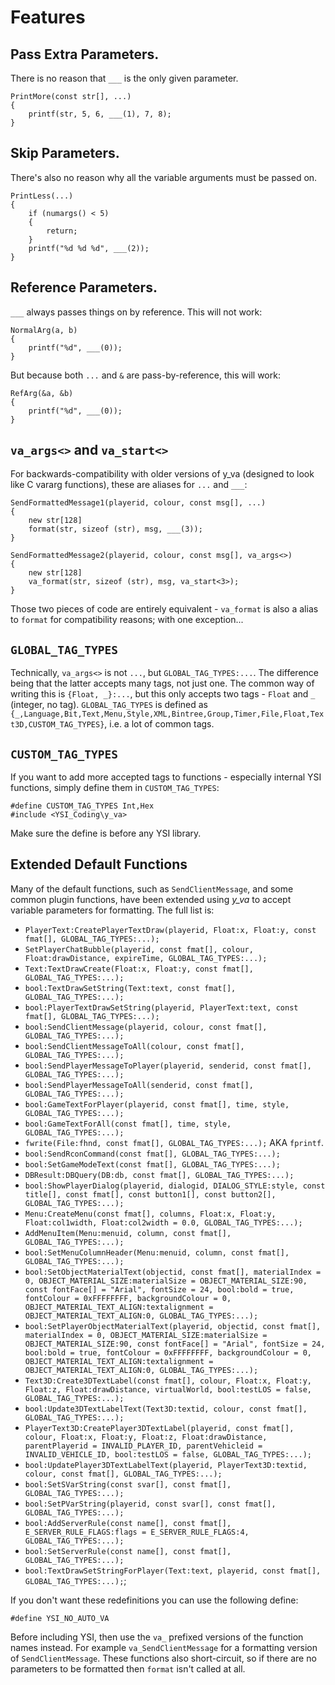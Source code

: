 # Features

## Pass Extra Parameters.

There is no reason that `___` is the only given parameter.

```pawn
PrintMore(const str[], ...)
{
	printf(str, 5, 6, ___(1), 7, 8);
}
```

## Skip Parameters.

There's also no reason why all the variable arguments must be passed on.

```pawn
PrintLess(...)
{
	if (numargs() < 5)
	{
		return;
	}
	printf("%d %d %d", ___(2));
}
```

## Reference Parameters.

`___` always passes things on by reference.  This will not work:

```pawn
NormalArg(a, b)
{
	printf("%d", ___(0));
}
```

But because both `...` and `&` are pass-by-reference, this will work:

```pawn
RefArg(&a, &b)
{
	printf("%d", ___(0));
}
```

## `va_args<>` and `va_start<>`

For backwards-compatibility with older versions of y_va (designed to look like C vararg functions), these are aliases for `...` and `___`:

```pawn
SendFormattedMessage1(playerid, colour, const msg[], ...)
{
	new str[128]
	format(str, sizeof (str), msg, ___(3));
}

SendFormattedMessage2(playerid, colour, const msg[], va_args<>)
{
	new str[128]
	va_format(str, sizeof (str), msg, va_start<3>);
}

```

Those two pieces of code are entirely equivalent - `va_format` is also a alias to `format` for compatibility reasons; with one exception...

## `GLOBAL_TAG_TYPES`

Technically, `va_args<>` is not `...`, but `GLOBAL_TAG_TYPES:...`.  The difference being that the latter accepts many tags, not just one.  The common way of writing this is `{Float, _}:...`, but this only accepts two tags - `Float` and `_` (integer, no tag).  `GLOBAL_TAG_TYPES` is defined as `{_,Language,Bit,Text,Menu,Style,XML,Bintree,Group,Timer,File,Float,Text3D,CUSTOM_TAG_TYPES}`, i.e. a lot of common tags.

## `CUSTOM_TAG_TYPES`

If you want to add more accepted tags to functions - especially internal YSI functions, simply define them in `CUSTOM_TAG_TYPES`:

```pawn
#define CUSTOM_TAG_TYPES Int,Hex
#include <YSI_Coding\y_va>
```

Make sure the define is before any YSI library.

## Extended Default Functions

Many of the default functions, such as `SendClientMessage`, and some common plugin functions, have been extended using *y_va* to accept variable parameters for formatting.  The full list is:

* `PlayerText:CreatePlayerTextDraw(playerid, Float:x, Float:y, const fmat[], GLOBAL_TAG_TYPES:...);`
* `SetPlayerChatBubble(playerid, const fmat[], colour, Float:drawDistance, expireTime, GLOBAL_TAG_TYPES:...);`
* `Text:TextDrawCreate(Float:x, Float:y, const fmat[], GLOBAL_TAG_TYPES:...);`
* `bool:TextDrawSetString(Text:text, const fmat[], GLOBAL_TAG_TYPES:...);`
* `bool:PlayerTextDrawSetString(playerid, PlayerText:text, const fmat[], GLOBAL_TAG_TYPES:...);`
* `bool:SendClientMessage(playerid, colour, const fmat[], GLOBAL_TAG_TYPES:...);`
* `bool:SendClientMessageToAll(colour, const fmat[], GLOBAL_TAG_TYPES:...);`
* `bool:SendPlayerMessageToPlayer(playerid, senderid, const fmat[], GLOBAL_TAG_TYPES:...);`
* `bool:SendPlayerMessageToAll(senderid, const fmat[], GLOBAL_TAG_TYPES:...);`
* `bool:GameTextForPlayer(playerid, const fmat[], time, style, GLOBAL_TAG_TYPES:...);`
* `bool:GameTextForAll(const fmat[], time, style, GLOBAL_TAG_TYPES:...);`
* `fwrite(File:fhnd, const fmat[], GLOBAL_TAG_TYPES:...);` AKA `fprintf`.
* `bool:SendRconCommand(const fmat[], GLOBAL_TAG_TYPES:...);`
* `bool:SetGameModeText(const fmat[], GLOBAL_TAG_TYPES:...);`
* `DBResult:DBQuery(DB:db, const fmat[], GLOBAL_TAG_TYPES:...);`
* `bool:ShowPlayerDialog(playerid, dialogid, DIALOG_STYLE:style, const title[], const fmat[], const button1[], const button2[], GLOBAL_TAG_TYPES:...);`
* `Menu:CreateMenu(const fmat[], columns, Float:x, Float:y, Float:col1width, Float:col2width = 0.0, GLOBAL_TAG_TYPES:...);`
* `AddMenuItem(Menu:menuid, column, const fmat[], GLOBAL_TAG_TYPES:...);`
* `bool:SetMenuColumnHeader(Menu:menuid, column, const fmat[], GLOBAL_TAG_TYPES:...);`
* `bool:SetObjectMaterialText(objectid, const fmat[], materialIndex = 0, OBJECT_MATERIAL_SIZE:materialSize = OBJECT_MATERIAL_SIZE:90, const fontFace[] = "Arial", fontSize = 24, bool:bold = true, fontColour = 0xFFFFFFFF, backgroundColour = 0, OBJECT_MATERIAL_TEXT_ALIGN:textalignment = OBJECT_MATERIAL_TEXT_ALIGN:0, GLOBAL_TAG_TYPES:...);`
* `bool:SetPlayerObjectMaterialText(playerid, objectid, const fmat[], materialIndex = 0, OBJECT_MATERIAL_SIZE:materialSize = OBJECT_MATERIAL_SIZE:90, const fontFace[] = "Arial", fontSize = 24, bool:bold = true, fontColour = 0xFFFFFFFF, backgroundColour = 0, OBJECT_MATERIAL_TEXT_ALIGN:textalignment = OBJECT_MATERIAL_TEXT_ALIGN:0, GLOBAL_TAG_TYPES:...);`
* `Text3D:Create3DTextLabel(const fmat[], colour, Float:x, Float:y, Float:z, Float:drawDistance, virtualWorld, bool:testLOS = false, GLOBAL_TAG_TYPES:...);`
* `bool:Update3DTextLabelText(Text3D:textid, colour, const fmat[], GLOBAL_TAG_TYPES:...);`
* `PlayerText3D:CreatePlayer3DTextLabel(playerid, const fmat[], colour, Float:x, Float:y, Float:z, Float:drawDistance, parentPlayerid = INVALID_PLAYER_ID, parentVehicleid = INVALID_VEHICLE_ID, bool:testLOS = false, GLOBAL_TAG_TYPES:...);`
* `bool:UpdatePlayer3DTextLabelText(playerid, PlayerText3D:textid, colour, const fmat[], GLOBAL_TAG_TYPES:...);`
* `bool:SetSVarString(const svar[], const fmat[], GLOBAL_TAG_TYPES:...);`
* `bool:SetPVarString(playerid, const svar[], const fmat[], GLOBAL_TAG_TYPES:...);`
* `bool:AddServerRule(const name[], const fmat[], E_SERVER_RULE_FLAGS:flags = E_SERVER_RULE_FLAGS:4, GLOBAL_TAG_TYPES:...);`
* `bool:SetServerRule(const name[], const fmat[], GLOBAL_TAG_TYPES:...);`
* `bool:TextDrawSetStringForPlayer(Text:text, playerid, const fmat[], GLOBAL_TAG_TYPES:...);`;

If you don't want these redefinitions you can use the following define:

```pawn
#define YSI_NO_AUTO_VA
```

Before including YSI, then use the `va_` prefixed versions of the function names instead.  For example `va_SendClientMessage` for a formatting version of `SendClientMessage`.  These functions also short-circuit, so if there are no parameters to be formatted then `format` isn't called at all.

